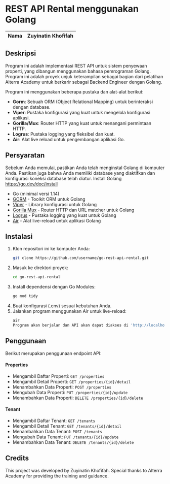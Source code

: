 # REST API Rental menggunakan Golang

| Nama | Zuyinatin Khofifah |
| ---- | ------------------ |

## Deskripsi

Program ini adalah implementasi REST API untuk sistem penyewaan properti, yang dibangun menggunakan bahasa pemrograman Golang. Program ini adalah proyek unjuk keterampilan sebagai bagian dari pelatihan Alterra Academy untuk berkarir sebagai Backend Engineer dengan Golang.

Program ini menggunakan beberapa pustaka dan alat-alat berikut:

- **Gorm**: Sebuah ORM (Object Relational Mapping) untuk berinteraksi dengan database.
- **Viper**: Pustaka konfigurasi yang kuat untuk mengelola konfigurasi aplikasi.
- **Gorilla/Mux**: Router HTTP yang kuat untuk menangani permintaan HTTP.
- **Logrus**: Pustaka logging yang fleksibel dan kuat.
- **Air**: Alat live reload untuk pengembangan aplikasi Go.

## Persyaratan

Sebelum Anda memulai, pastikan Anda telah menginstal Golang di komputer Anda. Pastikan juga bahwa Anda memiliki database yang diaktifkan dan konfigurasi koneksi database telah diatur.
Install Golang https://go.dev/doc/install

- Go (minimal versi 1.14)
- [GORM](https://gorm.io/) - Toolkit ORM untuk Golang
- [Viper](https://github.com/spf13/viper) - Library konfigurasi untuk Golang
- [Gorilla Mux](https://github.com/gorilla/mux) - Router HTTP dan URL matcher untuk Golang
- [Logrus](https://github.com/sirupsen/logrus) - Pustaka logging yang kuat untuk Golang
- [Air](https://github.com/cosmtrek/air) - Alat live-reload untuk aplikasi Golang

## Instalasi

1. Klon repositori ini ke komputer Anda:
   ```bash
   git clone https://github.com/username/go-rest-api-rental.git
   ```
2. Masuk ke direktori proyek:
   ```bash
   cd go-rest-api-rental
   ```
3. Install dependensi dengan Go Modules:
   ```bash
   go mod tidy
   ```
4. Buat konfigurasi (.env) sesuai kebutuhan Anda.
5. Jalankan program menggunakan Air untuk live-reload:
   ```bash
   air
   Program akan berjalan dan API akan dapat diakses di 'http://localhost:8080'.
   ```

## Penggunaan

Berikut merupakan penggunaan endpoint API:

#### Properties

- Mengambil Daftar Properti: `GET /properties`
- Mengambil Detail Properti: `GET /properties/{id}/detail`
- Menambahkan Data Properti: `POST /properties`
- Mengubah Data Properti: `PUT /properties/{id}/update`
- Menambahkan Data Properti: `DELETE /properties/{id}/delete`

#### Tenant

- Mengambil Daftar Tenant: `GET /tenants`
- Mengambil Detail Tenant: `GET /tenants/{id}/detail`
- Menambahkan Data Tenant: `POST /tenants`
- Mengubah Data Tenant: `PUT /tenants/{id}/update`
- Menambahkan Data Tenant: `DELETE /tenants/{id}/delete`

## Credits

This project was developed by Zuyinatin Khofifah.
Special thanks to Alterra Academy for providing the training and guidance.
